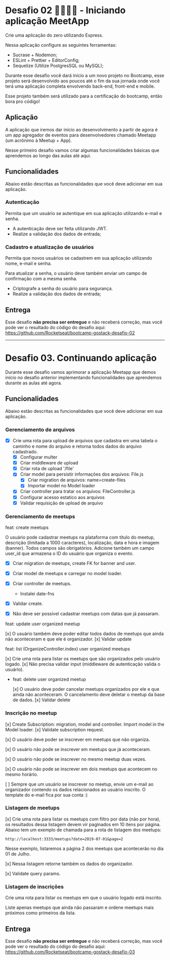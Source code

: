# Desafio 02 🚀👨🏻‍🚀 - Iniciando aplicação MeetApp

Crie uma aplicação do zero utilizando Express.

Nessa aplicação configure as seguintes ferramentas:

- Sucrase + Nodemon;
- ESLint + Prettier + EditorConfig;
- Sequelize (Utilize PostgresSQL ou MySQL);

Durante esse desafio você dará início a um novo projeto no Bootcamp, esse projeto será desenvolvido aos poucos até o fim da sua jornada onde você terá uma aplicação completa envolvendo back-end, front-end e mobile.

Esse projeto também será utilizado para a certificação do bootcamp, então bora pro código!

## Aplicação

A aplicação que iremos dar início ao desenvolvimento a partir de agora é um app agregador de eventos para desenvolvedores chamado Meetapp (um acrônimo à Meetup + App).

Nesse primeiro desafio vamos criar algumas funcionalidades básicas que aprendemos ao longo das aulas até aqui.

## Funcionalidades

Abaixo estão descritas as funcionalidades que você deve adicionar em sua aplicação.

### Autenticação

Permita que um usuário se autentique em sua aplicação utilizando e-mail e senha.

- A autenticação deve ser feita utilizando JWT.
- Realize a validação dos dados de entrada;

### Cadastro e atualização de usuários

Permita que novos usuários se cadastrem em sua aplicação utilizando nome, e-mail e senha.

Para atualizar a senha, o usuário deve também enviar um campo de confirmação com a mesma senha.

- Criptografe a senha do usuário para segurança.
- Realize a validação dos dados de entrada;

## Entrega

Esse desafio **não precisa ser entregue** e não receberá correção, mas você pode ver o resultado do código do desafio aqui: https://github.com/Rocketseat/bootcamp-gostack-desafio-02

---

# Desafio 03. Continuando aplicação

Durante esse desafio vamos aprimorar a aplicação Meetapp que demos início no desafio anterior implementando funcionalidades que aprendemos durante as aulas até agora.

## Funcionalidades

Abaixo estão descritas as funcionalidades que você deve adicionar em sua aplicação.

### Gerenciamento de arquivos

- [x] Crie uma rota para upload de arquivos que cadastra em uma tabela o caminho e nome do arquivo e retorna todos dados do arquivo cadastrado.
  - [x] Configurar multer
  - [x] Criar middleware de upload
  - [x] Criar rota de upload '/file'
  - [x] Criar model para persistir informações dos arquivos: File.js
    - [x] Criar migration de arquivos: name=create-files
    - [x] Importar model no Model loader
  - [x] Criar controller para tratar os arquivos: FileController.js
  - [x] Configurar acesso estatico aos arquivos
  - [x] Validar requisição de upload de arquivo

### Gerenciamento de meetups

feat: create meetups

O usuário pode cadastrar meetups na plataforma com título do meetup, descrição (limitada a 1000 caracteres), localização, data e hora e imagem (banner). Todos campos são obrigatórios. Adicione também um campo user_id que armazena o ID do usuário que organiza o evento.

- [x] Criar migration de meetups, create FK for banner and user.
- [x] Criar model de meetups e carregar no model loader.
- [x] Criar controller de meetups.
  - Instalei date-fns
- [x] Validar create.

- [x] Não deve ser possível cadastrar meetups com datas que já passaram.

feat: update user organized meetup

[x] O usuário também deve poder editar todos dados de meetups que ainda não aconteceram e que ele é organizador.
[x] Validar update

feat: list (OrganizeController.index) user organized meetups

[x] Crie uma rota para listar os meetups que são organizados pelo usuário logado.
[x] Não precisa validar input (middleware de autenticação valida o usuário).

- feat: delete user organized meetup

  [x] O usuário deve poder cancelar meetups organizados por ele e que ainda não aconteceram. O cancelamento deve deletar o meetup da base de dados.
  [x] Validar delete

### Inscrição no meetup

[x] Create Subscription: migration, model and controller. Import model in the Model loader.
[x] Validate subscription request.

[x] O usuário deve poder se inscrever em meetups que não organiza.

[x] O usuário não pode se inscrever em meetups que já aconteceram.

[x] O usuário não pode se inscrever no mesmo meetup duas vezes.

[x] O usuário não pode se inscrever em dois meetups que acontecem no mesmo horário.

[ ] Sempre que um usuário se inscrever no meetup, envie um e-mail ao organizador contendo os dados relacionados ao usuário inscrito. O template do e-mail fica por sua conta :)

### Listagem de meetups

[x] Crie uma rota para listar os meetups com filtro por data (não por hora), os resultados dessa listagem devem vir paginados em 10 itens por página. Abaixo tem um exemplo de chamada para a rota de listagem dos meetups:

```
http://localhost:3333/meetups?date=2019-07-01&page=2
```

Nesse exemplo, listaremos a página 2 dos meetups que acontecerão no dia 01 de Julho.

[x] Nessa listagem retorne também os dados do organizador.

[x] Validate query params.

### Listagem de inscrições

Crie uma rota para listar os meetups em que o usuário logado está inscrito.

Liste apenas meetups que ainda não passaram e ordene meetups mais próximos como primeiros da lista.

## Entrega

Esse desafio **não precisa ser entregue** e não receberá correção, mas você pode ver o resultado do código do desafio aqui: https://github.com/Rocketseat/bootcamp-gostack-desafio-03
